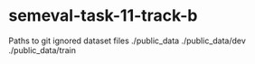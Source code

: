 # semeval-task-11-track-b

Paths to git ignored dataset files
./public_data
./public_data/dev
./public_data/train